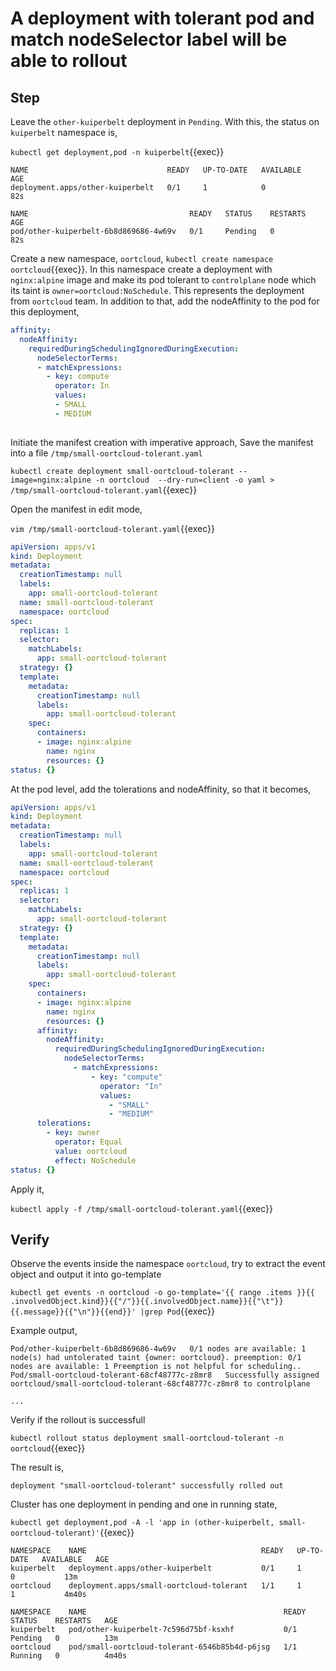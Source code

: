 # A deployment with tolerant pod and match nodeSelector label will be able to rollout

## Step

Leave the `other-kuiperbelt` deployment in `Pending`. With this, the status on `kuiperbelt` namespace is,

`kubectl get deployment,pod -n kuiperbelt`{{exec}}

```text
NAME                               READY   UP-TO-DATE   AVAILABLE   AGE
deployment.apps/other-kuiperbelt   0/1     1            0           82s

NAME                                    READY   STATUS    RESTARTS   AGE
pod/other-kuiperbelt-6b8d869686-4w69v   0/1     Pending   0          82s
```

Create a new namespace, `oortcloud`, `kubectl create namespace oortcloud`{{exec}}. In this namespace create a deployment with `nginx:alpine` image and make its pod tolerant to `controlplane` node which its taint  is `owner=oortcloud:NoSchedule`. This represents the deployment from `oortcloud` team. In addition to that, add the nodeAffinity to the pod for this deployment,
```yaml
affinity:
  nodeAffinity:
    requiredDuringSchedulingIgnoredDuringExecution:
      nodeSelectorTerms:
      - matchExpressions:
        - key: compute
          operator: In
          values:
          - SMALL
          - MEDIUM
    
```

Initiate the manifest creation with imperative approach,
Save the manifest into a file `/tmp/small-oortcloud-tolerant.yaml`

`kubectl create deployment small-oortcloud-tolerant --image=nginx:alpine -n oortcloud  --dry-run=client -o yaml > /tmp/small-oortcloud-tolerant.yaml`{{exec}}

Open the manifest in edit mode,

`vim /tmp/small-oortcloud-tolerant.yaml`{{exec}}

```yaml
apiVersion: apps/v1
kind: Deployment
metadata:
  creationTimestamp: null
  labels:
    app: small-oortcloud-tolerant
  name: small-oortcloud-tolerant
  namespace: oortcloud
spec:
  replicas: 1
  selector:
    matchLabels:
      app: small-oortcloud-tolerant
  strategy: {}
  template:
    metadata:
      creationTimestamp: null
      labels:
        app: small-oortcloud-tolerant
    spec:
      containers:
      - image: nginx:alpine
        name: nginx
        resources: {}
status: {}
```

At the pod level, add the tolerations and nodeAffinity, so that it becomes,

```yaml
apiVersion: apps/v1
kind: Deployment
metadata:
  creationTimestamp: null
  labels:
    app: small-oortcloud-tolerant
  name: small-oortcloud-tolerant
  namespace: oortcloud
spec:
  replicas: 1
  selector:
    matchLabels:
      app: small-oortcloud-tolerant
  strategy: {}
  template:
    metadata:
      creationTimestamp: null
      labels:
        app: small-oortcloud-tolerant
    spec:
      containers:
      - image: nginx:alpine
        name: nginx
        resources: {}
      affinity:
        nodeAffinity:
          requiredDuringSchedulingIgnoredDuringExecution:
            nodeSelectorTerms:
              - matchExpressions:
                  - key: "compute"
                    operator: "In"
                    values:
                      - "SMALL"
                      - "MEDIUM"
      tolerations:
        - key: owner
          operator: Equal
          value: oortcloud
          effect: NoSchedule
status: {}
```

Apply it,

`kubectl apply -f /tmp/small-oortcloud-tolerant.yaml`{{exec}}

## Verify

Observe the events inside the namespace `oortcloud`, try to extract the event object and output it into go-template

`kubectl get events -n oortcloud -o go-template='{{ range .items }}{{ .involvedObject.kind}}{{"/"}}{{.involvedObject.name}}{{"\t"}}{{.message}}{{"\n"}}{{end}}' |grep Pod`{{exec}}

Example output,

```text
Pod/other-kuiperbelt-6b8d869686-4w69v   0/1 nodes are available: 1 node(s) had untolerated taint {owner: oortcloud}. preemption: 0/1 nodes are available: 1 Preemption is not helpful for scheduling..
Pod/small-oortcloud-tolerant-68cf48777c-z8mr8   Successfully assigned oortcloud/small-oortcloud-tolerant-68cf48777c-z8mr8 to controlplane

...
```

Verify if the rollout is successfull

`kubectl rollout status deployment small-oortcloud-tolerant -n oortcloud`{{exec}}

The result is,

```text
deployment "small-oortcloud-tolerant" successfully rolled out
```

Cluster has one deployment in pending and one in running state,

`kubectl get deployment,pod -A -l 'app in (other-kuiperbelt, small-oortcloud-tolerant)'`{{exec}}

```text
NAMESPACE    NAME                                       READY   UP-TO-DATE   AVAILABLE   AGE
kuiperbelt   deployment.apps/other-kuiperbelt           0/1     1            0           13m
oortcloud    deployment.apps/small-oortcloud-tolerant   1/1     1            1           4m40s

NAMESPACE    NAME                                            READY   STATUS    RESTARTS   AGE
kuiperbelt   pod/other-kuiperbelt-7c596d75bf-ksxhf           0/1     Pending   0          13m
oortcloud    pod/small-oortcloud-tolerant-6546b85b4d-p6jsg   1/1     Running   0          4m40s
```
